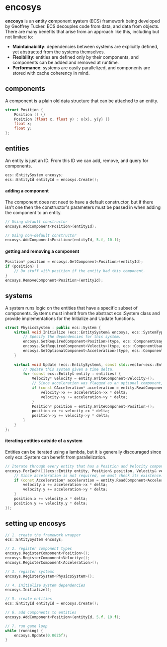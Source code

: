 # encosys
**encosys** is an **en**tity **co**mponent **sys**tem (ECS) framework being developed by Geoffrey Tucker. ECS decouples code from data, and data from objects. There are many benefits that arise from an approach like this, including but not limited to:
* **Maintainability**: dependencies between systems are explicitly defined, yet abstracted from the systems themselves.
* **Flexibility**: entities are defined only by their components, and components can be added and removed at runtime.
* **Performance**: systems are easily parallelized, and components are stored with cache coherency in mind.

## components
A component is a plain old data structure that can be attached to an entity. 

```cpp
struct Position {
    Position () {}
    Position (float x, float y) : x{x}, y{y} {}
    float x;
    float y;
};
```

## entities
An entity is just an ID. From this ID we can add, remove, and query for components.
```cpp
ecs::EntitySystem encosys;
ecs::EntityId entityId = encosys.Create();
```
#### adding a component
The component does not need to have a default constructor, but if there isn't one then the constructor's parameters must be passed in when adding the component to an entity.
```cpp
// Using default constructor
encosys.AddComponent<Position>(entityId);

// Using non-default constructor
encosys.AddComponent<Position>(entityId, 5.f, 10.f);
```
#### getting and removing a component
```cpp
Position* position = encosys.GetComponent<Position>(entityId);
if (position) {
    // Do stuff with position if the entity had this component.
}
encosys.RemoveComponent<Position>(entityId);
```

## systems
A system runs logic on the entities that have a specific subset of components. Systems must inherit from the abstract ecs::System class and provide implementations for the Initialize and Update functions.
```cpp
struct PhysicsSystem : public ecs::System {
    virtual void Initialize (ecs::EntitySystem& encosys, ecs::SystemType& type) override {
        // Specify the dependencies for this system.
        encosys.SetRequiredComponent<Position>(type, ecs::ComponentUsage::Write);
        encosys.SetRequiredComponent<Velocity>(type, ecs::ComponentUsage::Write);
        encosys.SetOptionalComponent<Acceleration>(type, ecs::ComponentUsage::ReadOnly);
    }
    
    virtual void Update (ecs::EntitySystem&, const std::vector<ecs::Entity>& entities, ecs::TimeDelta delta) override {
        // Update this system given a time delta.
        for (const ecs::Entity& entity : entities) {
            Velocity* velocity = entity.WriteComponent<Velocity>();
            // Since acceleration was flagged as an optional component, we must check its existence.
            if (const CAcceleration* acceleration = entity.ReadComponent<CAcceleration>()) {
                velocity->x += acceleration->x * delta;
                velocity->y += acceleration->y * delta;
            }
            Position* position = entity.WriteComponent<Position>();
            position->x += velocity->x * delta;
            position->y += velocity->y * delta;
        }
    }
};
```
#### iterating entities outside of a system
Entities can be iterated using a lambda, but it is generally discouraged since only ecs::System can benefit from parallelization.
```cpp
// Iterate through every entity that has a Position and Velocity component.
encosys.ForEach([](ecs::Entity entity, Position& position, Velocity& velocity) {
    // Since acceleration is not required, we must check its existence.
    if (const Acceleration* acceleration = entity.ReadComponent<Acceleration>()) {
        velocity.x += acceleration->x * delta;
        velocity.y += acceleration->y * delta;
    }
    position.x += velocity.x * delta;
    position.y += velocity.y * delta;
});
```

## setting up encosys
```cpp
// 1. create the framework wrapper
ecs::EntitySystem encosys;

// 2. register component types
encosys.RegisterComponent<Position>();
encosys.RegisterComponent<Velocity>();
encosys.RegisterComponent<Acceleration>();

// 3. register systems
encosys.RegisterSystem<PhysicsSystem>();

// 4. initialize system dependencies
encosys.Initialize();

// 5. create entities
ecs::EntityId entityId = encosys.Create();

// 6. add components to entities
encosys.AddComponent<Position>(entityId, 5.f, 10.f);

// 7. run game loop
while (running) {
    encosys.Update(0.0625f);
}
```
